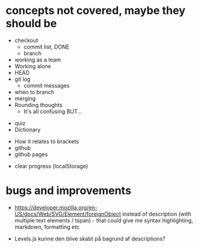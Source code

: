 # concepts not covered, maybe they should be

- checkout
  - commit list, DONE
  - branch
- working as a team
- Working alone
- HEAD
- git log
  - commit messages
- when to branch
- merging
- Rounding thoughts
  - It's all confusing BUT...

* quiz
* Dictionary

- How it relates to brackets
- github
- github pages

* clear progress (localStorage)

# bugs and improvements

- https://developer.mozilla.org/en-US/docs/Web/SVG/Element/foreignObject instead of description (with multiple text elements / tspan) - that could give me syntax highlighting, markdown, formatting etc

- Levels.js kunne den blive skabt på bagrund af descriptions?

